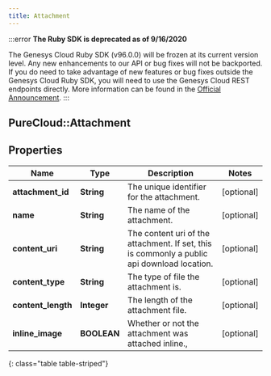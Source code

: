 ```yaml
---
title: Attachment
---
```


:::error
**The Ruby SDK is deprecated as of 9/16/2020**

The Genesys Cloud Ruby SDK (v96.0.0) will be frozen at its current version level. Any new enhancements to our API or bug fixes will not be backported. If you do need to take advantage of new features or bug fixes outside the Genesys Cloud Ruby SDK, you will need to use the Genesys Cloud REST endpoints directly. More information can be found in the [Official Announcement](https://developer.mypurecloud.com/forum/t/announcement-genesys-cloud-ruby-sdk-end-of-life/8850).
:::


## PureCloud::Attachment

## Properties

|Name | Type | Description | Notes|
|------------ | ------------- | ------------- | -------------|
| **attachment_id** | **String** | The unique identifier for the attachment. | [optional] |
| **name** | **String** | The name of the attachment. | [optional] |
| **content_uri** | **String** | The content uri of the attachment. If set, this is commonly a public api download location. | [optional] |
| **content_type** | **String** | The type of file the attachment is. | [optional] |
| **content_length** | **Integer** | The length of the attachment file. | [optional] |
| **inline_image** | **BOOLEAN** | Whether or not the attachment was attached inline., | [optional] |
{: class="table table-striped"}



